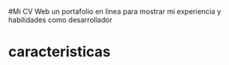 #Mi CV Web
un portafolio en linea para mostrar mi experiencia y habilidades como desarrollador

# caracteristicas
